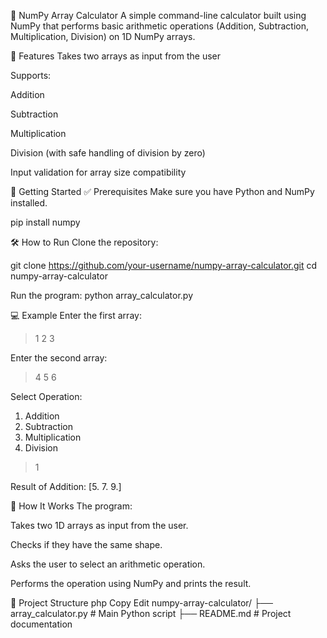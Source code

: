 🧮 NumPy Array Calculator
A simple command-line calculator built using NumPy that performs basic arithmetic operations (Addition, Subtraction, Multiplication, Division) on 1D NumPy arrays.

📌 Features
Takes two arrays as input from the user

Supports:

Addition

Subtraction

Multiplication

Division (with safe handling of division by zero)

Input validation for array size compatibility

🚀 Getting Started
✅ Prerequisites
Make sure you have Python and NumPy installed.

pip install numpy

🛠 How to Run
Clone the repository:

git clone https://github.com/your-username/numpy-array-calculator.git
cd numpy-array-calculator


Run the program:
python array_calculator.py

💻 Example
Enter the first array:
> 1 2 3

Enter the second array:
> 4 5 6

Select Operation:
1. Addition
2. Subtraction
3. Multiplication
4. Division
> 1

Result of Addition: [5. 7. 9.]

🧠 How It Works
The program:

Takes two 1D arrays as input from the user.

Checks if they have the same shape.

Asks the user to select an arithmetic operation.

Performs the operation using NumPy and prints the result.

📂 Project Structure
php
Copy
Edit
numpy-array-calculator/
├── array_calculator.py   # Main Python script
├── README.md             # Project documentation
